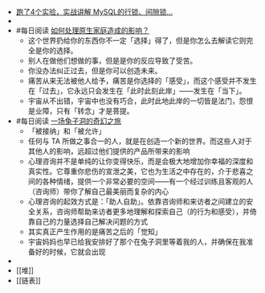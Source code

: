 - [跑了4个实验，实战讲解 MySQL的行锁、间隙锁...​](https://mp.weixin.qq.com/s?__biz=MzI3ODA0ODkwNA==&mid=2247486788&idx=1&sn=ab19b45c9dc4f7833b5b22e368c8dbc5&chksm=eb5db4a3dc2a3db592c06424f50c877acfb4ee08d8cfe2937b18d0d963cedc43cb3ab1d32c28#rd)
-
- #每日阅读 [如何处理原生家庭造成的影响？](https://juicing.today/juice/20220201)
	- 这个世界扔给你的东西你不一定「选择」得了，但是你怎么去解读它则完全是你的选择。
	- 别人在做他们想做的事，但是是你的反应导致了受苦。
	- 你没办法纠正过去，但是你可以创造未来。
	- 痛苦从来无法被他人给予，痛苦是你选择的「感受」，而这个感受并不发生在「过去」，它永远只会发生在「此时此刻此岸」——发生在「当下」。
	- 宇宙从不出错，宇宙中也没有巧合，此时此地此岸的一切皆是法门，怨恨是业障，只有「转念」才是菩提。
- #每日阅读 [一场兔子洞的奇幻之旅](https://juicing.today/juice/20220204)
	- 「被接纳」和「被允许」
	- 任何与 TA 所做之事合一的人，就是在创造一个新的世界。而这些人对于其他人的影响，远超过他们提供的产品所带来的影响
	- 心理咨询并不是单纯的让你变得快乐，而是会极大地增加你幸福的深度和真实性。它尊重你悲伤的宣泄之美，它也为生活之中存在的，介于悲喜之间的各种情绪，提供一个非常必要的空间——有一个经过训练且客观的人（咨询师）带你了解自己最美丽而复杂的内心
	- 心理咨询的起效方式是：「助人自助」。依靠咨询师和来访者之间建立的安全关系，咨询师帮助来访者更多地理解和探索自己（的行为和感受），并倚靠自己的力量选择自己解决问题的方式
	- 其实真正产生作用的是痛苦之后的「觉知」
	- 宇宙妈妈也早已给我安排好了那个在兔子洞里等着我的人，并确保在我准备好的时候，它就会出现
-
- [[堆]]
- [[链表]]